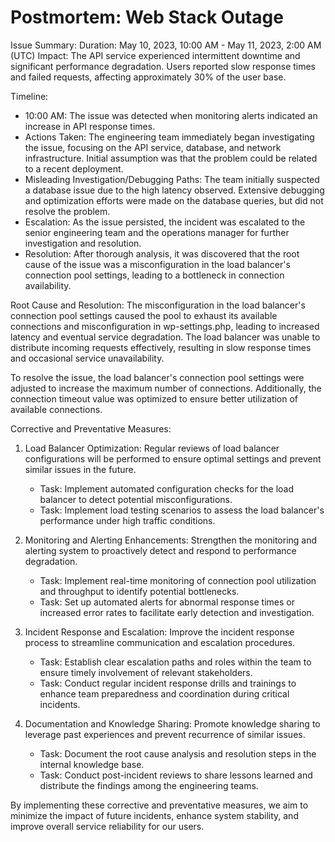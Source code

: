 # Postmortem: Web Stack Outage

Issue Summary:
Duration: May 10, 2023, 10:00 AM - May 11, 2023, 2:00 AM (UTC)
Impact: The API service experienced intermittent downtime and significant performance degradation. Users reported slow response times and failed requests, affecting approximately 30% of the user base.

Timeline:
- 10:00 AM: The issue was detected when monitoring alerts indicated an increase in API response times.
- Actions Taken: The engineering team immediately began investigating the issue, focusing on the API service, database, and network infrastructure. Initial assumption was that the problem could be related to a recent deployment.
- Misleading Investigation/Debugging Paths: The team initially suspected a database issue due to the high latency observed. Extensive debugging and optimization efforts were made on the database queries, but did not resolve the problem.
- Escalation: As the issue persisted, the incident was escalated to the senior engineering team and the operations manager for further investigation and resolution.
- Resolution: After thorough analysis, it was discovered that the root cause of the issue was a misconfiguration in the load balancer's connection pool settings, leading to a bottleneck in connection availability.

Root Cause and Resolution:
The misconfiguration in the load balancer's connection pool settings caused the pool to exhaust its available connections and misconfiguration in wp-settings.php, leading to increased latency and eventual service degradation. The load balancer was unable to distribute incoming requests effectively, resulting in slow response times and occasional service unavailability.

To resolve the issue, the load balancer's connection pool settings were adjusted to increase the maximum number of connections. Additionally, the connection timeout value was optimized to ensure better utilization of available connections.

Corrective and Preventative Measures:
1. Load Balancer Optimization: Regular reviews of load balancer configurations will be performed to ensure optimal settings and prevent similar issues in the future.
   - Task: Implement automated configuration checks for the load balancer to detect potential misconfigurations.
   - Task: Implement load testing scenarios to assess the load balancer's performance under high traffic conditions.

2. Monitoring and Alerting Enhancements: Strengthen the monitoring and alerting system to proactively detect and respond to performance degradation.
   - Task: Implement real-time monitoring of connection pool utilization and throughput to identify potential bottlenecks.
   - Task: Set up automated alerts for abnormal response times or increased error rates to facilitate early detection and investigation.

3. Incident Response and Escalation: Improve the incident response process to streamline communication and escalation procedures.
   - Task: Establish clear escalation paths and roles within the team to ensure timely involvement of relevant stakeholders.
   - Task: Conduct regular incident response drills and trainings to enhance team preparedness and coordination during critical incidents.

4. Documentation and Knowledge Sharing: Promote knowledge sharing to leverage past experiences and prevent recurrence of similar issues.
   - Task: Document the root cause analysis and resolution steps in the internal knowledge base.
   - Task: Conduct post-incident reviews to share lessons learned and distribute the findings among the engineering teams.

By implementing these corrective and preventative measures, we aim to minimize the impact of future incidents, enhance system stability, and improve overall service reliability for our users.

